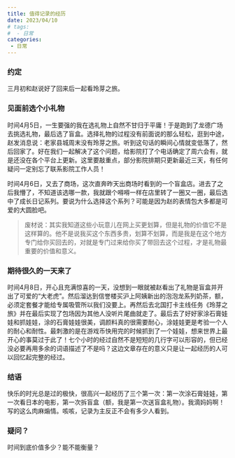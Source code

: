 ```yaml
---
title: 值得记录的经历
date: 2023/04/10
# tags:
#  - 日常
categories:
 - 日常
---
```

### 约定
三月初和赵说好了回来后一起看玲芽之旅。

### 见面前选个小礼物
时间4月5日，一生要强的我在选礼物上自然不甘归于平庸！于是跑到了龙德广场去挑选礼物，最后选了盲盒。选择礼物的过程没有前面说的那么轻松，逛到中途，赵发消息说：老家县城周末没有玲芽之旅。听到这句话的瞬间心情就变低落了，然后回家了。好在我们一起解决了这个问题，给影院打了个电话确定了周六会有，就是还没在各个平台上更新。这里要敲重点，部分影院排期只更新最近三天，有任何疑问一定别忘了联系影院工作人员！

时间4月6日，又去了商场，这次直奔昨天出商场时看到的一个盲盒店。进去了之后我懵了，不知道该选哪一款，我就跟个嘚嘚一样在店里转了一圈又一圈，最后选中了成长日记系列。要说为什么选择这个系列？可能是因为赵的表情包大多都是可爱的大圆脸吧。

> 废材说：其实我知道这些小玩意儿在网上买更划算，但是礼物的价值它不是这样算的。他不是说我买这个东西多贵，划算不划算，而是我是在这个地方专门给你买回去的，对就是专门过来给你买了带回去这个过程，才是礼物最重要的价值和意义。

### 期待很久的一天来了
时间4月8日，开心且充满惊喜的一天，没想到一眼就被赵看出了礼物是盲盒并开出了可爱的“大老虎”。然后溜达到信誉楼买沪上阿姨新出的泡泡龙系列奶茶，额，必须定套餐才能给专属吸管所以我们没要上。再然后去北国打卡主线任务《玲芽之旅》并在最后实现了包场因为其他人没听片尾曲就走了。最后去了好好家涂石膏娃娃和抓娃娃，涂的石膏娃娃很美，调颜料真的很需要耐心，涂娃娃更是考验一个人的耐心和耐性。最刺激的是在游戏币快用完的时候抓到了一个娃娃，想来世界上最开心的事莫过于此了！七个小时的经过自然不是短短的几行字可以形容的，但已经没必要再用多余的词语描述了不是吗？这边文章存在的意义只是让一起经历的人可以回忆起完整的经过。

### 结语
快乐的时光总是过的极快，很高兴一起经历了三个第一次：第一次涂石膏娃娃，第一次看日本的电影，第一次拆盲盒（额，我是第一次送盲盒礼物）。我滴妈妈啊！写的这么肉麻煽情。咳咳，记录为主反正不会有多少人看到。

### 疑问？
时间到底价值多少？能不能衡量？